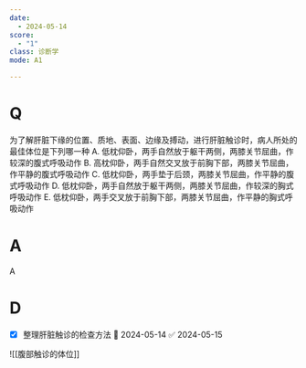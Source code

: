 ```yaml
---
date:
  - 2024-05-14
score:
  - "1"
class: 诊断学
mode: A1

---
```

# Q
为了解肝脏下缘的位置、质地、表面、边缘及搏动，进行肝脏触诊时，病人所处的最佳体位是下列哪一种
A. 低枕仰卧，两手自然放于躯干两侧，两膝关节屈曲，作较深的腹式呼吸动作
B. 高枕仰卧，两手自然交叉放于前胸下部，两膝关节屈曲，作平静的腹式呼吸动作
C. 低枕仰卧，两手垫于后颈，两膝关节屈曲，作平静的腹式呼吸动作
D. 低枕仰卧，两手自然放于躯干两侧，两膝关节屈曲，作较深的胸式呼吸动作
E. 低枕仰卧，两手交叉放于前胸下部，两膝关节屈曲，作平静的胸式呼吸动作

# A

A


# D

- [x] 整理肝脏触诊的检查方法 📅 2024-05-14 ✅ 2024-05-15

![[腹部触诊的体位]]